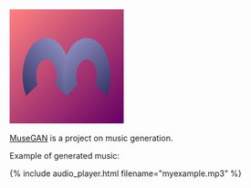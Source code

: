 <img src="figs/logo.png" alt="logo" style="max-width:200px; margin-left:0; margin-right:0;"/>

[MuseGAN](https://salu133445.github.io/musegan/) is a project on music
generation.

Example of generated music:

{% include audio_player.html filename="myexample.mp3" %}
